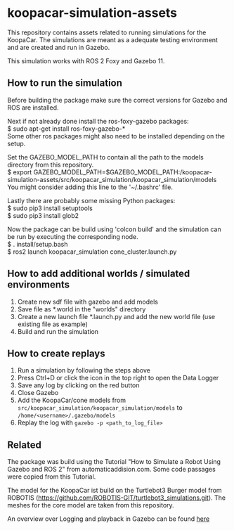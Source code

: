 # koopacar-simulation-assets

This repository contains assets related to running simulations for the KoopaCar. The simulations are meant as a adequate testing environment and are created and run in Gazebo.

This simulation works with ROS 2 Foxy and Gazebo 11.

## How to run the simulation

Before building the package make sure the correct versions for Gazebo and ROS are installed.

Next if not already done install the ros-foxy-gazebo packages: \
$ sudo apt-get install ros-foxy-gazebo-* \
Some other ros packages might also need to be installed depending on the setup.

Set the GAZEBO_MODEL_PATH to contain all the path to the models directory from this repository. \
$ export GAZEBO_MODEL_PATH=$GAZEBO_MODEL_PATH:<path to directory>/koopacar-simulation-assets/src/koopacar_simulation/koopacar_simulation/models \
You might consider adding this line to the '~/.bashrc' file. 

Lastly there are probably some missing Python packages: \
$ sudo pip3 install setuptools \
$ sudo pip3 install glob2

Now the package can be build using 'colcon build' and the simulation can be run by executing the corresponding node. \
$ . install/setup.bash \
$ ros2 launch koopacar_simulation cone_cluster.launch.py

## How to add additional worlds / simulated environments

1. Create new sdf file with gazebo and add models
2. Save file as *.world in the "worlds" directory
3. Create a new launch file *.launch.py and add the new world file (use existing file as example)
4. Build and run the simulation

## How to create replays

1. Run a simulation by following the steps above
2. Press Ctrl+D or click the icon in the top right to open the Data Logger
3. Save any log by clicking on the red button
4. Close Gazebo
5. Add the KoopaCar/cone models from `src/koopacar_simulation/koopacar_simulation/models` to `/home/<username>/.gazebo/models`
6. Replay the log with `gazebo -p <path_to_log_file>`

## Related

The package was build using the Tutorial "How to Simulate a Robot Using Gazebo and ROS 2" from automaticaddision.com. 
Some code passages were copied from this Tutorial.

The model for the KoopaCar ist build on the Turtlebot3 Burger model from ROBOTIS (https://github.com/ROBOTIS-GIT/turtlebot3_simulations.git).
The meshes for the core model are taken from this repository.

An overview over Logging and playback in Gazebo can be found [here](https://classic.gazebosim.org/tutorials?cat=tools_utilities&tut=logging_playback)
